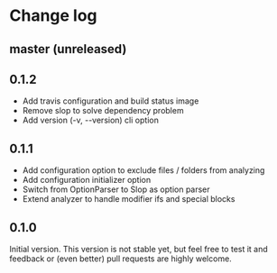 # Change log

## master (unreleased)

## 0.1.2

* Add travis configuration and build status image
* Remove slop to solve dependency problem
* Add version (-v, --version) cli option

## 0.1.1

* Add configuration option to exclude files / folders from analyzing
* Add configuration initializer option
* Switch from OptionParser to Slop as option parser
* Extend analyzer to handle modifier ifs and special blocks

## 0.1.0

Initial version. This version is not stable yet, but feel free to test
it and feedback or (even better) pull requests are highly welcome.
